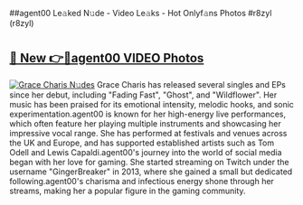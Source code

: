 ##agent00 Le𝚊ked N𝚞de - Video Le𝚊ks - Hot Onlyf𝚊ns Photos #r8zyl (r8zyl)

# <h2><a href="https://mediaupload.pro?title=agent00&ref=9FEB">🔗 New 👉🔴agent00 VIDEO Photos</a></h2>

[![Grace Charis N𝚞des](https://i.imgur.com/rIISA9y.gif)](https://mediaupload.pro?title=agent00&ref=9FEB)
Grace Charis has released several singles and EPs since her debut, including "Fading Fast", "Ghost", and "Wildflower". Her music has been praised for its emotional intensity, melodic hooks, and sonic experimentation.agent00 is known for her high-energy live performances, which often feature her playing multiple instruments and showcasing her impressive vocal range. She has performed at festivals and venues across the UK and Europe, and has supported established artists such as Tom Odell and Lewis Capaldi.agent00's journey into the world of social media began with her love for gaming. She started streaming on Twitch under the username "GingerBreaker" in 2013, where she gained a small but dedicated following.agent00's charisma and infectious energy shone through her streams, making her a popular figure in the gaming community.